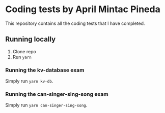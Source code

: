 # Coding tests by April Mintac Pineda

This repository contains all the coding tests that I have completed.

## Running locally

1. Clone repo
2. Run `yarn`

### Running the kv-database exam

Simply run `yarn kv-db`.

### Running the can-singer-sing-song exam

Simply run `yarn can-singer-sing-song`.
